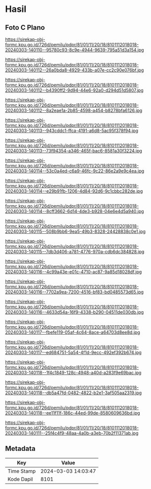 # Hasil

## Foto C Plano

https://sirekap-obj-formc.kpu.go.id/726d/pemilu/pdpr/81/01/11/20/18/8101112018018-20240303-140110--95780c93-8c9e-4944-9639-795a51d3a154.jpg

https://sirekap-obj-formc.kpu.go.id/726d/pemilu/pdpr/81/01/11/20/18/8101112018018-20240303-140112--26a0bda8-4929-433b-a07e-cc2c90e076bf.jpg

https://sirekap-obj-formc.kpu.go.id/726d/pemilu/pdpr/81/01/11/20/18/8101112018018-20240303-140112--b4390ff2-9d94-44e6-92a0-d294d51d5807.jpg

https://sirekap-obj-formc.kpu.go.id/726d/pemilu/pdpr/81/01/11/20/18/8101112018018-20240303-140112--8a2eae1a-2b85-4598-a454-b8278bfa6126.jpg

https://sirekap-obj-formc.kpu.go.id/726d/pemilu/pdpr/81/01/11/20/18/8101112018018-20240303-140113--943cddc1-ffca-4191-a6d8-5ac95f378f94.jpg

https://sirekap-obj-formc.kpu.go.id/726d/pemilu/pdpr/81/01/11/20/18/8101112018018-20240303-140113--73f94354-a346-465f-bac6-8581a30f3224.jpg

https://sirekap-obj-formc.kpu.go.id/726d/pemilu/pdpr/81/01/11/20/18/8101112018018-20240303-140114--53c0a4ed-c6a9-46fc-9c22-86e2a9e9c4ea.jpg

https://sirekap-obj-formc.kpu.go.id/726d/pemilu/pdpr/81/01/11/20/18/8101112018018-20240303-140114--e29b91fb-1206-4d84-92d6-9c1cbbc282de.jpg

https://sirekap-obj-formc.kpu.go.id/726d/pemilu/pdpr/81/01/11/20/18/8101112018018-20240303-140114--8cff3662-6d14-4de3-b928-04e6e4d5a940.jpg

https://sirekap-obj-formc.kpu.go.id/726d/pemilu/pdpr/81/01/11/20/18/8101112018018-20240303-140115--508b9bb6-9ea5-49b3-8328-24428838c0e1.jpg

https://sirekap-obj-formc.kpu.go.id/726d/pemilu/pdpr/81/01/11/20/18/8101112018018-20240303-140115--7db3d406-a781-4776-970a-cdb6dc384828.jpg

https://sirekap-obj-formc.kpu.go.id/726d/pemilu/pdpr/81/01/11/20/18/8101112018018-20240303-140116--4c99a43e-e01c-4710-ac87-9a85d18028df.jpg

https://sirekap-obj-formc.kpu.go.id/726d/pemilu/pdpr/81/01/11/20/18/8101112018018-20240303-140116--7702a9ea-7200-4516-bf83-bd0485573d65.jpg

https://sirekap-obj-formc.kpu.go.id/726d/pemilu/pdpr/81/01/11/20/18/8101112018018-20240303-140116--4633d54a-16f9-4338-b290-04511de030db.jpg

https://sirekap-obj-formc.kpu.go.id/726d/pemilu/pdpr/81/01/11/20/18/8101112018018-20240303-140117--fbefe119-05af-4c64-8ace-a64703d8ee8d.jpg

https://sirekap-obj-formc.kpu.go.id/726d/pemilu/pdpr/81/01/11/20/18/8101112018018-20240303-140117--ed684751-5a54-4f1d-9ecc-492ef392b674.jpg

https://sirekap-obj-formc.kpu.go.id/726d/pemilu/pdpr/81/01/11/20/18/8101112018018-20240303-140118--1f4c1849-128c-4948-a40d-a283f9e69bac.jpg

https://sirekap-obj-formc.kpu.go.id/726d/pemilu/pdpr/81/01/11/20/18/8101112018018-20240303-140118--db5a47fd-0482-4822-b2e1-3af505aa2319.jpg

https://sirekap-obj-formc.kpu.go.id/726d/pemilu/pdpr/81/01/11/20/18/8101112018018-20240303-140118--ee11f11f-186c-44ed-99de-8580609636bd.jpg

https://sirekap-obj-formc.kpu.go.id/726d/pemilu/pdpr/81/01/11/20/18/8101112018018-20240303-140111--25f4c4f9-48aa-4a0b-a3eb-70b2f11371ab.jpg


## Metadata

| Key        | Value               |
| ---------- | ------------------- |
| Time Stamp | 2024-03-03 14:03:47 |
| Kode Dapil | 8101                |



